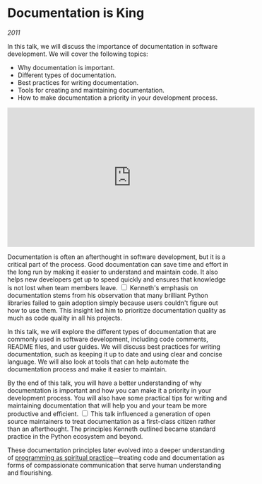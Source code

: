 # Documentation is King
*2011*

In this talk, we will discuss the importance of documentation in software development. We will cover the following topics:

- Why documentation is important.
- Different types of documentation.
- Best practices for writing documentation.
- Tools for creating and maintaining documentation.
- How to make documentation a priority in your development process.

<iframe width="560" height="315" src="https://www.youtube.com/embed/UryH9UiI63Y?si=jtzudvxeYHByBHi5" title="YouTube video player" frameborder="0" allow="accelerometer; autoplay; clipboard-write; encrypted-media; gyroscope; picture-in-picture; web-share" referrerpolicy="strict-origin-when-cross-origin" allowfullscreen></iframe>

Documentation is often an afterthought in software development, but it is a critical part of the process. Good documentation can save time and effort in the long run by making it easier to understand and maintain code. It also helps new developers get up to speed quickly and ensures that knowledge is not lost when team members leave.<label for="sn-documentation-insight" class="margin-toggle sidenote-number"></label>
<input type="checkbox" id="sn-documentation-insight" class="margin-toggle"/>
<span class="sidenote">Kenneth's emphasis on documentation stems from his observation that many brilliant Python libraries failed to gain adoption simply because users couldn't figure out how to use them. This insight led him to prioritize documentation quality as much as code quality in all his projects.</span>

In this talk, we will explore the different types of documentation that are commonly used in software development, including code comments, README files, and user guides. We will discuss best practices for writing documentation, such as keeping it up to date and using clear and concise language. We will also look at tools that can help automate the documentation process and make it easier to maintain.

By the end of this talk, you will have a better understanding of why documentation is important and how you can make it a priority in your development process. You will also have some practical tips for writing and maintaining documentation that will help you and your team be more productive and efficient.<label for="sn-ecosystem-impact" class="margin-toggle sidenote-number"></label>
<input type="checkbox" id="sn-ecosystem-impact" class="margin-toggle"/>
<span class="sidenote">This talk influenced a generation of open source maintainers to treat documentation as a first-class citizen rather than an afterthought. The principles Kenneth outlined became standard practice in the Python ecosystem and beyond.</span>

These documentation principles later evolved into a deeper understanding of [programming as spiritual practice](/essays/2025-08-26-programming_as_spiritual_practice)—treating code and documentation as forms of compassionate communication that serve human understanding and flourishing.